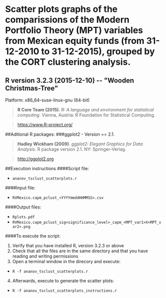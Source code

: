 # Scatter plots graphs of the comparissions of the Modern Portfolio Theory (MPT) variables from Mexican equity funds (from 31-12-2010 to 31-12-2015), grouped by the CORT clustering analysis.

## R version 3.2.3 (2015-12-10) -- "Wooden Christmas-Tree"
Platform: x86_64-suse-linux-gnu (64-bit)
>**R Core Team (2015)**. *R: A language and environment for statistical computing*. Vienna, Austria: R Foundation for Statistical Computing.

>https://www.R-project.org/

##Aditional R packages:
###ggplot2 - Version == 2.1.
>**Hadley Wickham (2009)**. *ggplot2: Elegant Graphics for Data Analysis*. R package version 2.1. NY: Springer-Verlag.

>http://ggplot2.org


##Execution instructions
####Script file:
* `ananov_tsclust_scatterplots.r`

####Input file:
* `RVMexico.capm_pclust_<YYYYmmddHHMMSS>.csv`

####Output files:
* `Rplots.pdf`
* `RVMexico.capm_pclust_sig<significance_level>_capm_<MPT_var1>X<MPT_var2>.png`

####To execute the script:

1. Verify that you have installed R, version 3.2.3 or above
2. Check that all the files are in the same directory and that you have reading and writing permissions
3. Open a terminal window in the direcory and execute:
  * `R -f ananov_tsclust_scatterplots.r`
4. Afterwards, execute to generate the scatter plots:
  * `R -f ananov_tsclust_scatterplots_instructions.r`
